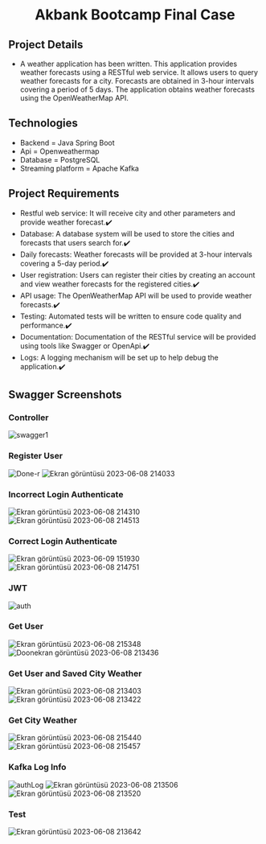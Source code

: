 # <h1 align="center">Akbank Bootcamp Final Case</h1>

## Project Details

- A weather application has been written. This application provides weather forecasts using a RESTful web service. It allows users to query weather forecasts for a city. 
Forecasts are obtained in 3-hour intervals covering a period of 5 days. The application obtains weather forecasts using the OpenWeatherMap API.

## Technologies
- Backend = Java Spring Boot
- Api = Openweathermap
- Database = PostgreSQL
- Streaming platform = Apache Kafka

## Project Requirements
- Restful web service: It will receive city and other parameters and provide weather forecast.✔️
- Database: A database system will be used to store the cities and forecasts that users search for.✔️
- Daily forecasts: Weather forecasts will be provided at 3-hour intervals covering a 5-day period.✔️
- User registration: Users can register their cities by creating an account and view weather forecasts for the registered cities.✔️
- API usage: The OpenWeatherMap API will be used to provide weather forecasts.✔️
- Testing: Automated tests will be written to ensure code quality and performance.✔️
- Documentation: Documentation of the RESTful service will be provided using tools like Swagger or OpenApi.✔️
- Logs: A logging mechanism will be set up to help debug the application.✔️

## Swagger Screenshots
### Controller
![swagger1](https://github.com/akaydeliorman/akbankbootcamp_finalcase/assets/101337533/82af8246-bbe7-4dc8-8bda-dd7a255d7f47)
### Register User
![Done-r](https://github.com/akaydeliorman/akbankbootcamp_finalcase/assets/101337533/e062bccc-fa2f-49d4-a81f-b1d712b16853)
![Ekran görüntüsü 2023-06-08 214033](https://github.com/akaydeliorman/akbankbootcamp_finalcase/assets/101337533/f8bbd703-3073-45aa-a161-3a73bc8b13d3)
### Incorrect Login Authenticate
![Ekran görüntüsü 2023-06-08 214310](https://github.com/akaydeliorman/akbankbootcamp_finalcase/assets/101337533/057f5834-13f0-4831-9495-a51bbcc8140a)
![Ekran görüntüsü 2023-06-08 214513](https://github.com/akaydeliorman/akbankbootcamp_finalcase/assets/101337533/64854cb9-42fa-486f-af65-5c28eb8fbdc0)
### Correct Login Authenticate
![Ekran görüntüsü 2023-06-09 151930](https://github.com/akaydeliorman/akbankbootcamp_finalcase/assets/101337533/51c70c5a-5339-4414-bcba-b72544d7048c)
![Ekran görüntüsü 2023-06-08 214751](https://github.com/akaydeliorman/akbankbootcamp_finalcase/assets/101337533/12c47594-c801-439e-b605-9e1ef9c1b13b)
### JWT
![auth](https://github.com/akaydeliorman/akbankbootcamp_finalcase/assets/101337533/1053f460-7f70-44b8-876b-55865d34c8fc)
### Get User
![Ekran görüntüsü 2023-06-08 215348](https://github.com/akaydeliorman/akbankbootcamp_finalcase/assets/101337533/8ebf849c-6a55-4288-a9b5-ee2b828c0a4b)
![Doonekran görüntüsü 2023-06-08 213436](https://github.com/akaydeliorman/akbankbootcamp_finalcase/assets/101337533/96149c6d-fc33-4816-89ca-5d53cebcb858)
### Get User and Saved City Weather
![Ekran görüntüsü 2023-06-08 213403](https://github.com/akaydeliorman/akbankbootcamp_finalcase/assets/101337533/bd11afa7-bc07-4888-8efb-c812f7f7ed77)
![Ekran görüntüsü 2023-06-08 213422](https://github.com/akaydeliorman/akbankbootcamp_finalcase/assets/101337533/11b1d05f-906c-4391-b623-53a9a40bec7f)
### Get City Weather
![Ekran görüntüsü 2023-06-08 215440](https://github.com/akaydeliorman/akbankbootcamp_finalcase/assets/101337533/16c69701-0694-47b4-8eba-109ac10b1f62)
![Ekran görüntüsü 2023-06-08 215457](https://github.com/akaydeliorman/akbankbootcamp_finalcase/assets/101337533/de5d0f36-90bf-4c02-9ae2-55c2fcb952ad)
### Kafka Log Info
![authLog](https://github.com/akaydeliorman/akbankbootcamp_finalcase/assets/101337533/396f8f32-f316-44fd-a000-bbbedaec3a69)
![Ekran görüntüsü 2023-06-08 213506](https://github.com/akaydeliorman/akbankbootcamp_finalcase/assets/101337533/8b8e4688-4400-44ba-8062-7406bcaf92cf)
![Ekran görüntüsü 2023-06-08 213520](https://github.com/akaydeliorman/akbankbootcamp_finalcase/assets/101337533/37aca83b-028f-4ee1-b68b-2ead2eb0cf70)
### Test
![Ekran görüntüsü 2023-06-08 213642](https://github.com/akaydeliorman/akbankbootcamp_finalcase/assets/101337533/d90e71c0-612e-420c-8aea-3e8049d3d69f)

